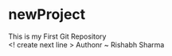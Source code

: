 # newProject
This is my First Git Repository
<br>    <! create next line >
Authonr ~ Rishabh Sharma
